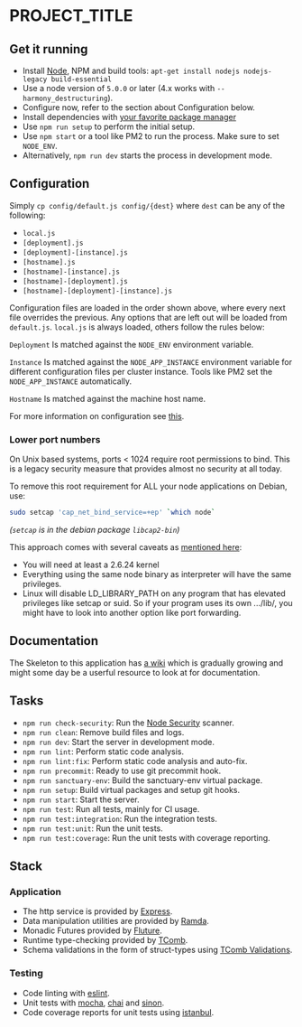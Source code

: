 # PROJECT_TITLE

## Get it running

* Install [Node][1], NPM and build tools: `apt-get install nodejs nodejs-legacy build-essential`
* Use a node version of `5.0.0` or later (4.x works with `--harmony_destructuring`).
* Configure now, refer to the section about Configuration below.
* Install dependencies with [your favorite package manager][19]
* Use `npm run setup` to perform the initial setup.
* Use `npm start` or a tool like PM2 to run the process. Make sure to set `NODE_ENV`.
* Alternatively, `npm run dev` starts the process in development mode.

## Configuration

Simply `cp config/default.js config/{dest}` where `dest` can be any of the following:

* `local.js`
* `[deployment].js`
* `[deployment]-[instance].js`
* `[hostname].js`
* `[hostname]-[instance].js`
* `[hostname]-[deployment].js`
* `[hostname]-[deployment]-[instance].js`

Configuration files are loaded in the order shown above, where every next file
overrides the previous. Any options that are left out will be loaded from
`default.js`. `local.js` is always loaded, others follow the rules below:

`Deployment` Is matched against the `NODE_ENV` environment variable.

`Instance` Is matched against the `NODE_APP_INSTANCE` environment variable for
different configuration files per cluster instance. Tools like PM2 set the
`NODE_APP_INSTANCE` automatically.

`Hostname` Is matched against the machine host name.

For more information on configuration see [this][2].

### Lower port numbers

On Unix based systems, ports < 1024 require root permissions to bind.
This is a legacy security measure that provides almost no security at all today.

To remove this root requirement for ALL your node applications on Debian, use:

```sh
sudo setcap 'cap_net_bind_service=+ep' `which node`
```

_(`setcap` is in the debian package `libcap2-bin`)_

This approach comes with several caveats as [mentioned here][17]:

* You will need at least a 2.6.24 kernel
* Everything using the same node binary as interpreter will have the same privileges.
* Linux will disable LD_LIBRARY_PATH on any program that has elevated privileges
  like setcap or suid. So if your program uses its own .../lib/, you might have
  to look into another option like port forwarding.

## Documentation

The Skeleton to this application has [a wiki][16] which is gradually growing and
might some day be a userful resource to look at for documentation.

## Tasks

* `npm run check-security`: Run the [Node Security][18] scanner.
* `npm run clean`: Remove build files and logs.
* `npm run dev`: Start the server in development mode.
* `npm run lint`: Perform static code analysis.
* `npm run lint:fix`: Perform static code analysis and auto-fix.
* `npm run precommit`: Ready to use git precommit hook.
* `npm run sanctuary-env`: Build the sanctuary-env virtual package.
* `npm run setup`: Build virtual packages and setup git hooks.
* `npm run start`: Start the server.
* `npm run test`: Run all tests, mainly for CI usage.
* `npm run test:integration`: Run the integration tests.
* `npm run test:unit`: Run the unit tests.
* `npm run test:coverage`: Run the unit tests with coverage reporting.

## Stack

### Application

* The http service is provided by [Express][14].
* Data manipulation utilities are provided by [Ramda][5].
* Monadic Futures provided by [Fluture][4].
* Runtime type-checking provided by [TComb][13].
* Schema validations in the form of struct-types using [TComb Validations][15].

### Testing

* Code linting with [eslint][12].
* Unit tests with [mocha][6], [chai][7] and [sinon][8].
* Code coverage reports for unit tests using [istanbul][10].


<!-- ## References -->

[1]:   https://nodejs.org/download/
[2]:   https://github.com/lorenwest/node-config/wiki
[3]:   https://github.com/fantasyland/fantasy-land
[4]:   https://github.com/Avaq/Fluture
[5]:   http://ramdajs.com/docs
[6]:   http://mochajs.org/
[7]:   http://chaijs.com/api/bdd/
[8]:   http://sinonjs.org/
[10]:  https://github.com/gotwarlost/istanbul
[12]:  http://eslint.org/
[13]:  https://github.com/gcanti/tcomb
[14]:  http://expressjs.com/4x/api.html
[15]:  https://github.com/gcanti/tcomb-validation
[16]:  https://github.com/Avaq/node-server-skeleton/wiki
[17]:  http://stackoverflow.com/questions/413807/is-there-a-way-for-non-root-processes-to-bind-to-privileged-ports-1024-on-l#answer-414258
[18]:  https://nodesecurity.io/
[19]:  http://gugel.io/ied/
